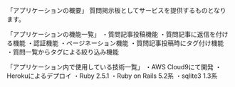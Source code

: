 「アプリケーションの概要」
質問掲示板としてサービスを提供するものとなります。

「アプリケーションの機能一覧」
・質問記事投稿機能
・質問記事に返信を付ける機能
・認証機能
・ページネーション機能
・質問記事投稿時にタグ付け機能
・質問一覧からタグによる絞り込み機能

「アプリケーション内で使用している技術一覧」
・AWS Cloud9にて開発
・Herokuによるデプロイ
・Ruby 2.5.1
・Ruby on Rails 5.2系
・sqlite3 1.3系


